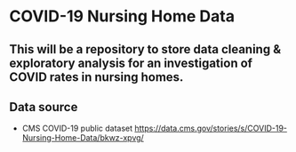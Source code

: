 # COVID-19 Nursing Home Data

## This will be a repository to store data cleaning & exploratory analysis for an investigation of COVID rates in nursing homes.

## Data source
+ CMS COVID-19 public dataset https://data.cms.gov/stories/s/COVID-19-Nursing-Home-Data/bkwz-xpvg/
